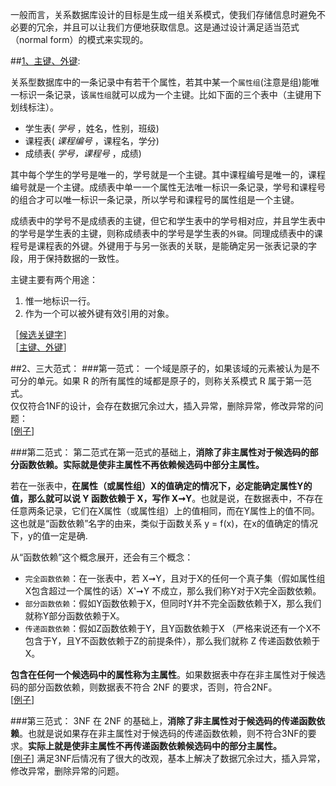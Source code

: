一般而言，关系数据库设计的目标是生成一组关系模式，使我们存储信息时避免不必要的冗余，并且可以让我们方便地获取信息。这是通过设计满足适当范式（normal form）的模式来实现的。

##[1、主键、外键](https://github.com/zhangxiaoyuan/interview/blob/master/note/database/database%E5%9F%BA%E7%A1%80.md#8键定义):

关系型数据库中的一条记录中有若干个属性，若其中某一个`属性组`(注意是组)能唯一标识一条记录，该`属性组`就可以成为一个主键。比如下面的三个表中（主键用下划线标注）。

* 学生表( _学号_ ，姓名，性别，班级) 
* 课程表( _课程编号_ ，课程名，学分) 
* 成绩表( _学号，课程号_ ，成绩)

其中每个学生的学号是唯一的，学号就是一个主键。其中课程编号是唯一的，课程编号就是一个主键。成绩表中单一一个属性无法唯一标识一条记录，学号和课程号的组合才可以唯一标识一条记录，所以学号和课程号的属性组是一个主键。

成绩表中的学号不是成绩表的主键，但它和学生表中的学号相对应，并且学生表中的学号是学生表的主键，则称成绩表中的学号是学生表的`外键`。同理成绩表中的课程号是课程表的外键。外键用于与另一张表的关联，是能确定另一张表记录的字段，用于保持数据的一致性。

主键主要有两个用途：

1. 惟一地标识一行。
2. 作为一个可以被外键有效引用的对象。

［[候选关键字](http://www.nowcoder.com/questionTerminal/088587c25467478884128c0cb31eeeb8)］  
［[主键、外键](http://www.nowcoder.com/questionTerminal/70100692594e4130a6b3efe344ef3874)］  

##2、三大范式：
###第一范式：
一个域是原子的，如果该域的元素被认为是不可分的单元。如果 R 的所有属性的域都是原子的，则称关系模式 R 属于第一范式。   
仅仅符合1NF的设计，会存在数据冗余过大，插入异常，删除异常，修改异常的问题：    
[[例子](https://github.com/zhangxiaoyuan/CS_Offer/blob/master/DataBase/Design.md#原子域和第一范式)]

###第二范式：
第二范式在第一范式的基础上，**消除了非主属性对于候选码的部分函数依赖。实际就是使非主属性不再依赖候选码中部分主属性。**

若在一张表中，**在属性（或属性组）X的值确定的情况下，必定能确定属性Y的值，那么就可以说 Y 函数依赖于 X，写作 X➞Y**。也就是说，在数据表中，不存在任意两条记录，它们在X属性（或属性组）上的值相同，而在Y属性上的值不同。这也就是“函数依赖”名字的由来，类似于函数关系 y = f(x)，在x的值确定的情况下，y的值一定是确.

从“函数依赖”这个概念展开，还会有三个概念：

* `完全函数依赖`：在一张表中，若 X➞Y，且对于X的任何一个真子集（假如属性组X包含超过一个属性的话）X'➞Y 不成立，那么我们称Y对于X完全函数依赖。
* `部分函数依赖`：假如Y函数依赖于X，但同时Y并不完全函数依赖于X，那么我们就称Y部分函数依赖于X。
* `传递函数依赖`：假如Z函数依赖于Y，且Y函数依赖于X （严格来说还有一个X不包含于Y，且Y不函数依赖于Z的前提条件），那么我们就称 Z 传递函数依赖于X。

**包含在任何一个候选码中的属性称为主属性**。如果数据表中存在非主属性对于候选码的部分函数依赖，则数据表不符合 2NF 的要求，否则，符合2NF。    
[[例子](https://github.com/zhangxiaoyuan/CS_Offer/blob/master/DataBase/Design.md#第二范式)]

###第三范式：
3NF 在 2NF 的基础上，**消除了非主属性对于候选码的传递函数依赖**。也就是说如果存在非主属性对于候选码的传递函数依赖，则不符合3NF的要求。**实际上就是使非主属性不再传递函数依赖候选码中的部分主属性。**     
[[例子](https://github.com/zhangxiaoyuan/CS_Offer/blob/master/DataBase/Design.md#第三范式)]
满足3NF后情况有了很大的改观，基本上解决了数据冗余过大，插入异常，修改异常，删除异常的问题。



 
